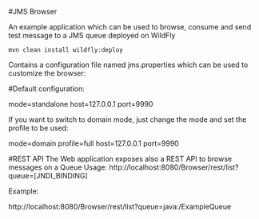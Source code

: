 #JMS Browser

An example application which can be used to browse, consume and send test message to a JMS queue deployed on WildFly

```mvn clean install wildfly:deploy```

Contains a configuration file named jms.properties which can be used to customize the browser:

#Default configuration:

mode=standalone
host=127.0.0.1
port=9990

If you want to switch to domain mode, just change the mode and set the profile to be used:

mode=domain
profile=full
host=127.0.0.1
port=9990

#REST API
The Web application exposes also a REST API to browse messages on a Queue
Usage: http://localhost:8080/Browser/rest/list?queue=[JNDI_BINDING]

Example:

http://localhost:8080/Browser/rest/list?queue=java:/ExampleQueue